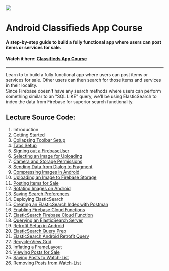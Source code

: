 <a href='https://www.youtube.com/watch?v=Z7ufbRuG9gY&list=PLgCYzUzKIBE-G0tuxjKGkl_keIW2FFwKX' target='_blank'>
  <img class='header-img' src='https://s3.amazonaws.com/codingwithmitch-static-and-media/media/ForSale/Android+Classifieds+App.png' />
</a>


<h1>Android Classifieds App Course</h1>
<h4>A step-by-step guide to build a fully functional app where users can post items or services for sale.</h4>
<h4>Watch it here: <a href='https://www.youtube.com/watch?v=Z7ufbRuG9gY&list=PLgCYzUzKIBE-G0tuxjKGkl_keIW2FFwKX' target='_blank'>Classifieds App Course</a></h4>
<hr>
<p>
Learn to to build a fully functional app where users can post items or services for sale. Other users can then search for those 
items and services in their locality. </br>
Since Firebase doesn't have any search methods where users can perform something similar to an "SQL LIKE" query, we'll be using
ElasticSearch to index the data from Firebase for superior search functionality.
</p> 
<h2>Lecture Source Code:</h2>
<ol>
<li>Introduction</li>

<li><a href='https://goo.gl/E7koEm'> Getting Started</a></li>

<li><a href='https://goo.gl/E8dhMM'> Collapsing Toolbar Setup</a></li>

<li><a href='https://goo.gl/F3JrQu'> Tabs Setup</a></li>

<li><a href='https://goo.gl/GpQWNK'> Signing out a FirebaseUser</a></li>

<li><a href='https://goo.gl/Ne6UFu'> Selecting an Image for Uploading</a></li>

<li><a href='https://goo.gl/GwumRM'> Camera and Storage Permissions</a></li>

<li><a href='https://goo.gl/D7sQ25'> Sending Data from Dialog to Fragment</a></li>

<li><a href='https://goo.gl/3zHm9b'> Compressing Images in Android</a></li>

<li><a href='https://goo.gl/HfZH7K'> Uploading an Image to Firebase Storage</a></li>

<li><a href='https://goo.gl/ZFWvwK'> Posting Items for Sale</a></li>

<li><a href='https://goo.gl/jLzPsS'> Rotating Images on Android</a></li>

<li><a href='https://goo.gl/M4EJ2m'> Saving Search Preferences</a></li>

<li> Deploying ElasticSearch</li>

<li><a href='https://goo.gl/EufPna'>  Creating an ElasticSearch Index with Postman</a></li>

<li><a href='https://goo.gl/QoYxS7'> Enabling Firebase Cloud Functions</a></li>

<li><a href='https://goo.gl/qWLkWo'> ElasticSearch Firebase Cloud Function</a></li>

<li><a href='https://goo.gl/uFHRVd'> Querying an ElasticSearch Server</a></li>

<li><a href='https://goo.gl/JhwrGo'> Retrofit Setup in Android</a></li>

<li><a href='https://goo.gl/MyAoeJ'> ElasticSearch Query Prep</a></li>

<li><a href='https://goo.gl/H5hGnN'> ElasticSearch Android Retrofit Query</a></li>

<li><a href='https://goo.gl/j7baHb'> RecyclerView Grid</a></li>

<li><a href='https://goo.gl/vysTs1'> Inflating a FrameLayout</a></li>

<li><a href='https://goo.gl/MCVynK'> Viewing Posts for Sale</a></li>

<li><a href='https://goo.gl/wLsLkn'> Saving Posts to Watch-List</a></li>

<li><a href='https://goo.gl/MWnuPu'>  Removing Posts from Watch-List</a></li>
</ol>
